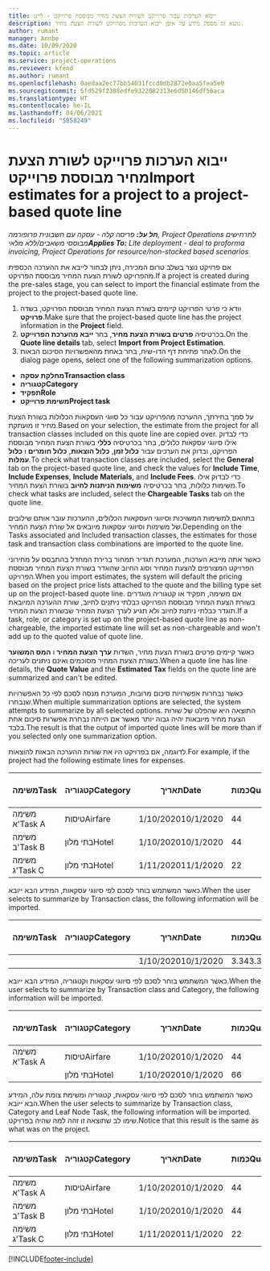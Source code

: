 ```yaml
---
title: ייבוא הערכות עבור פרוייקט לשורת הצעת מחיר מבוססת פרוייקט - לייט
description: נושא זה מספק מידע על אופן ייבוא הערכות מפרויקט לשורת הצעת מחיר.
author: rumant
manager: Annbe
ms.date: 10/09/2020
ms.topic: article
ms.service: project-operations
ms.reviewer: kfend
ms.author: rumant
ms.openlocfilehash: 0aedaa2ec77bb54031fccd0db2872e0aa5fea5e0
ms.sourcegitcommit: 5fd529f2308edfe9322082313e6d50146df56aca
ms.translationtype: HT
ms.contentlocale: he-IL
ms.lasthandoff: 04/06/2021
ms.locfileid: "5858249"
---
```

# <a name="import-estimates-for-a-project-to-a-project-based-quote-line"></a><span data-ttu-id="8df95-103">ייבוא הערכות פרוייקט לשורת הצעת מחיר מבוססת פרוייקט</span><span class="sxs-lookup"><span data-stu-id="8df95-103">Import estimates for a project to a project-based quote line</span></span> 

<span data-ttu-id="8df95-104">_**חל על:** פריסה קלה - עסקה עם חשבונית פרופורמה, Project Operations לתרחישים מבוססי משאבים/ללא מלאי_</span><span class="sxs-lookup"><span data-stu-id="8df95-104">_**Applies To:** Lite deployment - deal to proforma invoicing, Project Operations for resource/non-stocked based scenarios_</span></span>

<span data-ttu-id="8df95-105">אם פרויקט נוצר בשלב טרום המכירה, ניתן לבחור לייבא את ההערכה הכספית מהפרויקט לשורת הצעת המחיר מבוססת הפרויקט.</span><span class="sxs-lookup"><span data-stu-id="8df95-105">If a project is created during the pre-sales stage, you can select to import the financial estimate from the project to the project-based quote line.</span></span>

1. <span data-ttu-id="8df95-106">וודא כי פרטי הפרויקט קיימים בשורת הצעת המחיר מבוססת הפרויקט, בשדה **פרויקט**.</span><span class="sxs-lookup"><span data-stu-id="8df95-106">Make sure that the project-based quote line has the project information in the **Project** field.</span></span>
2. <span data-ttu-id="8df95-107">בכרטיסיה **פרטים בשורת הצעת מחיר**, בחר **ייבא מהערכת הפרוייקט**.</span><span class="sxs-lookup"><span data-stu-id="8df95-107">On the **Quote line details** tab, select **Import from Project Estimation**.</span></span>
3. <span data-ttu-id="8df95-108">לאחר פתיחת דף הדו-שיח, בחר באחת מהאפשרויות הסיכום הבאות.</span><span class="sxs-lookup"><span data-stu-id="8df95-108">On the dialog page opens, select one of the following summarization options.</span></span>

  - <span data-ttu-id="8df95-109">**מחלקת עסקה**</span><span class="sxs-lookup"><span data-stu-id="8df95-109">**Transaction class**</span></span>
  - <span data-ttu-id="8df95-110">**קטגוריה**</span><span class="sxs-lookup"><span data-stu-id="8df95-110">**Category**</span></span>
  - <span data-ttu-id="8df95-111">**תפקיד**</span><span class="sxs-lookup"><span data-stu-id="8df95-111">**Role**</span></span> 
  - <span data-ttu-id="8df95-112">**משימת פרוייקט**</span><span class="sxs-lookup"><span data-stu-id="8df95-112">**Project task**</span></span>

<span data-ttu-id="8df95-113">על סמך בחירתך, ההערכה מהפרויקט עבור כל סווגי העסקאות הכלולות בשורת הצעת מחיר זו מועתקת.</span><span class="sxs-lookup"><span data-stu-id="8df95-113">Based on your selection, the estimate from the project for all transaction classes included on this quote line are copied over.</span></span> <span data-ttu-id="8df95-114">כדי לבדוק אילו סיווגי עסקאות כלולים, בחר בכרטיסיה **כללי** בשורת הצעת המחיר מבוססת הפרויקט, ובדוק את הערכים עבור **כלול זמן**, **כלול הוצאות**, **כלול חומרים** ו **כלול עמלות**.</span><span class="sxs-lookup"><span data-stu-id="8df95-114">To check what transaction classes are included, select the **General** tab on the project-based quote line, and check the values for **Include Time**, **Include Expenses**, **Include Materials**, and **Include Fees**.</span></span>  <span data-ttu-id="8df95-115">כדי לבדוק אילו משימות כלולות, בחר בכרטיסיה **משימות הניתנות לחיוב** בשורת הצעת המחיר.</span><span class="sxs-lookup"><span data-stu-id="8df95-115">To check what tasks are included, select the **Chargeable Tasks** tab on the quote line.</span></span>

<span data-ttu-id="8df95-116">בתהאם למשימות המשויכות וסיווגי העסקאות הכלולים, ההערכות עובר אותם שילובים של משימות וסיווגי עסקאות מיובאים אל שורת הצעת המחיר.</span><span class="sxs-lookup"><span data-stu-id="8df95-116">Depending on the Tasks associated and Included transaction classes, the estimates for those task and transaction class combinations are imported to the quote line.</span></span>

<span data-ttu-id="8df95-117">כאשר אתה מייבא הערכות, המערכת תגדיר תמחור ברירת המחדל בהתבסס על מחירוני הפרויקט המצורפים להצעת המחיר וסוג החיוב שהוגדר בשורת הצעת המחיר מבוססת הפרויקט.</span><span class="sxs-lookup"><span data-stu-id="8df95-117">When you import estimates, the system will default the pricing based on the project price lists attached to the quote and the billing type set up on the project-based quote line.</span></span> <span data-ttu-id="8df95-118">אם משימה, תפקיד או קטגוריה מוגדרים בשורת הצעת המחיר מבוססת הפרויקט כבלתי ניתנים לחיוב, שורת ההערכה המיובאת תוגדר כבלתי ניתנת לחיוב ולא תגיע לערך הצעת המחיר שבשורת הצעת המחיר.</span><span class="sxs-lookup"><span data-stu-id="8df95-118">If a task, role, or category is set up on the project-based quote line as non-chargeable, the imported estimate line will set as non-chargeable and won't add up to the quoted value of quote line.</span></span>

<span data-ttu-id="8df95-119">כאשר קיימים פרטים בשורת הצעת מחיר, השדות **ערך הצעת המחיר** ו **המס המשוער** בשורת הצעת המחיר מסוכמים ואינם ניתנים לעריכה.</span><span class="sxs-lookup"><span data-stu-id="8df95-119">When a quote line has line details, the **Quote Value** and the **Estimated Tax** fields on the quote line are summarized and can't be edited.</span></span>

<span data-ttu-id="8df95-120">כאשר נבחרות אפשרויות סיכום מרובות, המערכת מנסה לסכם לפי כל האפשרויות שנבחרו.</span><span class="sxs-lookup"><span data-stu-id="8df95-120">When multiple summarization options are selected, the system attempts to summarize by all selected options.</span></span> <span data-ttu-id="8df95-121">התוצאה היא שהפלט של שורות הצעת מחיר מיובאות יהיה גבוה יותר מאשר אם הייתה נבחרת אפשרות סיכום אחת בלבד.</span><span class="sxs-lookup"><span data-stu-id="8df95-121">The result is that the output of imported quote lines will be more than if you selected only one summarization option.</span></span>

<span data-ttu-id="8df95-122">לדוגמה, אם בפרויקט היו את שורות ההערכה הבאות להוצאות.</span><span class="sxs-lookup"><span data-stu-id="8df95-122">For example, if the project had the following estimate lines for expenses.</span></span>

| <span data-ttu-id="8df95-123">משימה</span><span class="sxs-lookup"><span data-stu-id="8df95-123">Task</span></span> | <span data-ttu-id="8df95-124">קטגוריה</span><span class="sxs-lookup"><span data-stu-id="8df95-124">Category</span></span> | <span data-ttu-id="8df95-125">תאריך</span><span class="sxs-lookup"><span data-stu-id="8df95-125">Date</span></span> | <span data-ttu-id="8df95-126">כמות</span><span class="sxs-lookup"><span data-stu-id="8df95-126">Quantity</span></span> | <span data-ttu-id="8df95-127">מחיר יחידה</span><span class="sxs-lookup"><span data-stu-id="8df95-127">Unit price</span></span> | <span data-ttu-id="8df95-128">סכום</span><span class="sxs-lookup"><span data-stu-id="8df95-128">Amount</span></span> |
| --- | --- | --- | --- | --- | --- |
| <span data-ttu-id="8df95-129">משימה א'</span><span class="sxs-lookup"><span data-stu-id="8df95-129">Task A</span></span> | <span data-ttu-id="8df95-130">טיסות</span><span class="sxs-lookup"><span data-stu-id="8df95-130">Airfare</span></span> | <span data-ttu-id="8df95-131">1/10/2020</span><span class="sxs-lookup"><span data-stu-id="8df95-131">10/1/2020</span></span> | <span data-ttu-id="8df95-132">4</span><span class="sxs-lookup"><span data-stu-id="8df95-132">4</span></span> | <span data-ttu-id="8df95-133">400</span><span class="sxs-lookup"><span data-stu-id="8df95-133">400</span></span> | <span data-ttu-id="8df95-134">1600</span><span class="sxs-lookup"><span data-stu-id="8df95-134">1600</span></span> |
| <span data-ttu-id="8df95-135">משימה ב'</span><span class="sxs-lookup"><span data-stu-id="8df95-135">Task B</span></span> | <span data-ttu-id="8df95-136">בתי מלון</span><span class="sxs-lookup"><span data-stu-id="8df95-136">Hotel</span></span> | <span data-ttu-id="8df95-137">1/10/2020</span><span class="sxs-lookup"><span data-stu-id="8df95-137">10/1/2020</span></span> | <span data-ttu-id="8df95-138">4</span><span class="sxs-lookup"><span data-stu-id="8df95-138">4</span></span> | <span data-ttu-id="8df95-139">200</span><span class="sxs-lookup"><span data-stu-id="8df95-139">200</span></span> | <span data-ttu-id="8df95-140">800</span><span class="sxs-lookup"><span data-stu-id="8df95-140">800</span></span> |
| <span data-ttu-id="8df95-141">משימה ג'</span><span class="sxs-lookup"><span data-stu-id="8df95-141">Task C</span></span> | <span data-ttu-id="8df95-142">בתי מלון</span><span class="sxs-lookup"><span data-stu-id="8df95-142">Hotel</span></span> | <span data-ttu-id="8df95-143">1/11/2020</span><span class="sxs-lookup"><span data-stu-id="8df95-143">11/1/2020</span></span> | <span data-ttu-id="8df95-144">2</span><span class="sxs-lookup"><span data-stu-id="8df95-144">2</span></span> | <span data-ttu-id="8df95-145">200</span><span class="sxs-lookup"><span data-stu-id="8df95-145">200</span></span> | <span data-ttu-id="8df95-146">400</span><span class="sxs-lookup"><span data-stu-id="8df95-146">400</span></span> |

<span data-ttu-id="8df95-147">כאשר המשתמש בוחר לסכם לפי סיווגי עסקאות, המידע הבא ייובא.</span><span class="sxs-lookup"><span data-stu-id="8df95-147">When the user selects to summarize by Transaction class, the following information will be imported.</span></span>

| <span data-ttu-id="8df95-148">משימה</span><span class="sxs-lookup"><span data-stu-id="8df95-148">Task</span></span> | <span data-ttu-id="8df95-149">קטגוריה</span><span class="sxs-lookup"><span data-stu-id="8df95-149">Category</span></span> | <span data-ttu-id="8df95-150">תאריך</span><span class="sxs-lookup"><span data-stu-id="8df95-150">Date</span></span> | <span data-ttu-id="8df95-151">כמות</span><span class="sxs-lookup"><span data-stu-id="8df95-151">Quantity</span></span> | <span data-ttu-id="8df95-152">מחיר יחידה</span><span class="sxs-lookup"><span data-stu-id="8df95-152">Unit price</span></span> | <span data-ttu-id="8df95-153">סכום</span><span class="sxs-lookup"><span data-stu-id="8df95-153">Amount</span></span> |
| --- | --- | --- | --- | --- | --- |
|||<span data-ttu-id="8df95-154">1/10/2020</span><span class="sxs-lookup"><span data-stu-id="8df95-154">10/1/2020</span></span> | <span data-ttu-id="8df95-155">3.34</span><span class="sxs-lookup"><span data-stu-id="8df95-155">3.34</span></span> | <span data-ttu-id="8df95-156">840</span><span class="sxs-lookup"><span data-stu-id="8df95-156">840</span></span> | <span data-ttu-id="8df95-157">2800</span><span class="sxs-lookup"><span data-stu-id="8df95-157">2800</span></span> |

<span data-ttu-id="8df95-158">כאשר המשתמש בוחר לסכם לפי סיווגי עסקאות וקטגוריה, המידע הבא ייובא.</span><span class="sxs-lookup"><span data-stu-id="8df95-158">When the user selects to summarize by Transaction class and Category, the following information will be imported.</span></span>

| <span data-ttu-id="8df95-159">משימה</span><span class="sxs-lookup"><span data-stu-id="8df95-159">Task</span></span> | <span data-ttu-id="8df95-160">קטגוריה</span><span class="sxs-lookup"><span data-stu-id="8df95-160">Category</span></span> | <span data-ttu-id="8df95-161">תאריך</span><span class="sxs-lookup"><span data-stu-id="8df95-161">Date</span></span> | <span data-ttu-id="8df95-162">כמות</span><span class="sxs-lookup"><span data-stu-id="8df95-162">Quantity</span></span> | <span data-ttu-id="8df95-163">מחיר יחידה</span><span class="sxs-lookup"><span data-stu-id="8df95-163">Unit price</span></span> | <span data-ttu-id="8df95-164">סכום</span><span class="sxs-lookup"><span data-stu-id="8df95-164">Amount</span></span> |
| --- | --- | --- | --- | --- | --- |
| <span data-ttu-id="8df95-165">משימה א'</span><span class="sxs-lookup"><span data-stu-id="8df95-165">Task A</span></span> | <span data-ttu-id="8df95-166">טיסות</span><span class="sxs-lookup"><span data-stu-id="8df95-166">Airfare</span></span> | <span data-ttu-id="8df95-167">1/10/2020</span><span class="sxs-lookup"><span data-stu-id="8df95-167">10/1/2020</span></span> | <span data-ttu-id="8df95-168">4</span><span class="sxs-lookup"><span data-stu-id="8df95-168">4</span></span> | <span data-ttu-id="8df95-169">400</span><span class="sxs-lookup"><span data-stu-id="8df95-169">400</span></span> | <span data-ttu-id="8df95-170">1600</span><span class="sxs-lookup"><span data-stu-id="8df95-170">1600</span></span> |
| | <span data-ttu-id="8df95-171">בתי מלון</span><span class="sxs-lookup"><span data-stu-id="8df95-171">Hotel</span></span> | <span data-ttu-id="8df95-172">1/10/2020</span><span class="sxs-lookup"><span data-stu-id="8df95-172">10/1/2020</span></span> | <span data-ttu-id="8df95-173">6</span><span class="sxs-lookup"><span data-stu-id="8df95-173">6</span></span> | <span data-ttu-id="8df95-174">200</span><span class="sxs-lookup"><span data-stu-id="8df95-174">200</span></span> | <span data-ttu-id="8df95-175">1200</span><span class="sxs-lookup"><span data-stu-id="8df95-175">1200</span></span> |

<span data-ttu-id="8df95-176">כאשר המשתמש בוחר לסכם לפי סיווגי עסקאות, קטגוריה ומשימת צומת עלה, המידע הבא ייובא.</span><span class="sxs-lookup"><span data-stu-id="8df95-176">When the user selects to summarize by Transaction class, Category and Leaf Node Task, the following information will be imported.</span></span> <span data-ttu-id="8df95-177">שימו לב שתוצאה זו זהה למה שהיה בפרויקט.</span><span class="sxs-lookup"><span data-stu-id="8df95-177">Notice that this result is the same as what was on the project.</span></span>

| <span data-ttu-id="8df95-178">משימה</span><span class="sxs-lookup"><span data-stu-id="8df95-178">Task</span></span> | <span data-ttu-id="8df95-179">קטגוריה</span><span class="sxs-lookup"><span data-stu-id="8df95-179">Category</span></span> | <span data-ttu-id="8df95-180">תאריך</span><span class="sxs-lookup"><span data-stu-id="8df95-180">Date</span></span> | <span data-ttu-id="8df95-181">כמות</span><span class="sxs-lookup"><span data-stu-id="8df95-181">Quantity</span></span> | <span data-ttu-id="8df95-182">מחיר יחידה</span><span class="sxs-lookup"><span data-stu-id="8df95-182">Unit price</span></span> | <span data-ttu-id="8df95-183">סכום</span><span class="sxs-lookup"><span data-stu-id="8df95-183">Amount</span></span> |
| --- | --- | --- | --- | --- | --- |
| <span data-ttu-id="8df95-184">משימה א'</span><span class="sxs-lookup"><span data-stu-id="8df95-184">Task A</span></span> | <span data-ttu-id="8df95-185">טיסות</span><span class="sxs-lookup"><span data-stu-id="8df95-185">Airfare</span></span> | <span data-ttu-id="8df95-186">1/10/2020</span><span class="sxs-lookup"><span data-stu-id="8df95-186">10/1/2020</span></span> | <span data-ttu-id="8df95-187">4</span><span class="sxs-lookup"><span data-stu-id="8df95-187">4</span></span> | <span data-ttu-id="8df95-188">400</span><span class="sxs-lookup"><span data-stu-id="8df95-188">400</span></span> | <span data-ttu-id="8df95-189">1600</span><span class="sxs-lookup"><span data-stu-id="8df95-189">1600</span></span> |
| <span data-ttu-id="8df95-190">משימה ב'</span><span class="sxs-lookup"><span data-stu-id="8df95-190">Task B</span></span> | <span data-ttu-id="8df95-191">בתי מלון</span><span class="sxs-lookup"><span data-stu-id="8df95-191">Hotel</span></span> | <span data-ttu-id="8df95-192">1/10/2020</span><span class="sxs-lookup"><span data-stu-id="8df95-192">10/1/2020</span></span> | <span data-ttu-id="8df95-193">4</span><span class="sxs-lookup"><span data-stu-id="8df95-193">4</span></span> | <span data-ttu-id="8df95-194">200</span><span class="sxs-lookup"><span data-stu-id="8df95-194">200</span></span> | <span data-ttu-id="8df95-195">800</span><span class="sxs-lookup"><span data-stu-id="8df95-195">800</span></span> |
| <span data-ttu-id="8df95-196">משימה ג'</span><span class="sxs-lookup"><span data-stu-id="8df95-196">Task C</span></span> | <span data-ttu-id="8df95-197">בתי מלון</span><span class="sxs-lookup"><span data-stu-id="8df95-197">Hotel</span></span> | <span data-ttu-id="8df95-198">1/11/2020</span><span class="sxs-lookup"><span data-stu-id="8df95-198">11/1/2020</span></span> | <span data-ttu-id="8df95-199">2</span><span class="sxs-lookup"><span data-stu-id="8df95-199">2</span></span> | <span data-ttu-id="8df95-200">200</span><span class="sxs-lookup"><span data-stu-id="8df95-200">200</span></span> | <span data-ttu-id="8df95-201">400</span><span class="sxs-lookup"><span data-stu-id="8df95-201">400</span></span> |


[!INCLUDE[footer-include](../../includes/footer-banner.md)]
